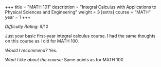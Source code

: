 +++
title = "MATH 101"
description = "Integral Calculus with Applications to Physical Sciences and Engineering"
weight = 3
[extra]
course = "MATH"
year = 1
+++

*Difficulty Rating:* 6/10

Just your basic first-year integral calculus course. I had the same thoughts on this course as I did for MATH 100.

*Would I recommend?* Yes.

*What I like about the course:* Same points as for MATH 100.

